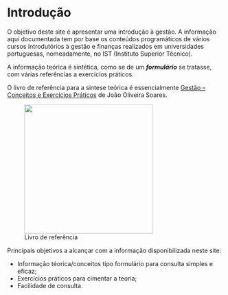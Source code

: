 # Introdução

O objetivo deste site é apresentar uma introdução à gestão. A informação aqui documentada tem 
por base os conteúdos programáticos de vários cursos introdutórios à gestão e finanças realizados em universidades portuguesas, nomeadamente, no IST (Instituto Superior Técnico).   

A informação teórica é sintética, como se de um ___formulário___ se tratasse, com várias referências a exercicíos práticos.

O livro de referência para a sintese teórica é essencialmente [Gestão – Conceitos e Exercícios Práticos](https://www.wook.pt/livro/gestao-conceitos-e-exercicios-praticos-joao-oliveira-soares/27394180) de João Oliveira Soares.

<figure markdown>
  <img src="https://img.wook.pt/images/gestao-conceitos-e-exercicios-praticos-joao-oliveira-soares/MXwyNzM5NDE4MHwyMzc1MzA2MXwxNjYyNjQ2NjgwMDAwfHdlYnA=/550x" width="300" >
  <figcaption>Livro de referência</figcaption>
</figure>



Principais objetivos a alcançar com a informação disponibilizada neste site:

-   Informação téorica/conceitos tipo formulário para consulta simples e eficaz;
-   Exercícios práticos para cimentar a teoria;
-   Facilidade de consulta.
